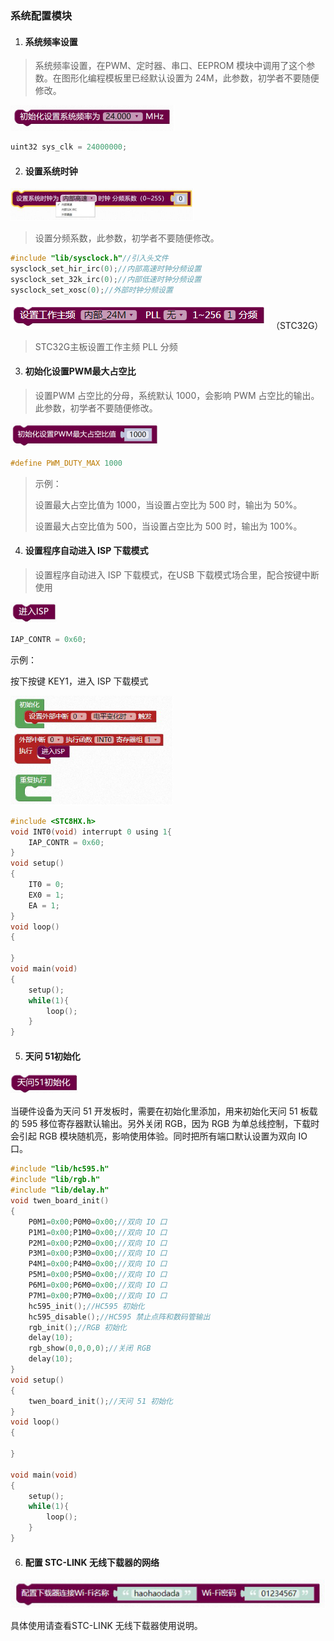 ### 系统配置模块<!-- {docsify-ignore} -->

 

1. #### 系统频率设置

> 系统频率设置，在PWM、定时器、串口、EEPROM 模块中调用了这个参数。在图形化编程模板里已经默认设置为 24M，此参数，初学者不要随便修改。


![img](系统配置.assets/wps1.png) 

```c
uint32 sys_clk = 24000000;	
```




2. #### 设置系统时钟


![img](系统配置.assets/wps2.png) 

> 设置分频系数，此参数，初学者不要随便修改。
>

```c
#include "lib/sysclock.h"//引入头文件
sysclock_set_hir_irc(0);//内部高速时钟分频设置
sysclock_set_32k_irc(0);//内部低速时钟分频设置
sysclock_set_xosc(0);//外部时钟分频设置
```

![image-20230427093058827](系统配置.assets/image-20230427093058827.png) （STC32G）

> STC32G主板设置工作主频 PLL 分频



3. #### 初始化设置PWM最大占空比

> 设置PWM 占空比的分母，系统默认 1000，会影响 PWM 占空比的输出。此参数，初学者不要随便修改。

![img](系统配置.assets/wps4.png) 

```c
#define PWM_DUTY_MAX 1000
```

> 示例：
>
> 设置最大占空比值为 1000，当设置占空比为 500 时，输出为 50%。
>
> 设置最大占空比值为 500，当设置占空比为 500 时，输出为 100%。

 

4. #### 设置程序自动进入 ISP 下载模式

> 设置程序自动进入 ISP 下载模式，在USB 下载模式场合里，配合按键中断使用

![img](系统配置.assets/wps6.png) 
```c
IAP_CONTR = 0x60;
```

示例：

按下按键 KEY1，进入 ISP 下载模式



![img](系统配置.assets/wps7.png) 



```c
#include <STC8HX.h>
void INT0(void) interrupt 0 using 1{
	IAP_CONTR = 0x60;
}
void setup()
{
    IT0 = 0;
    EX0 = 1;
    EA = 1;
}
void loop()
{
    
}
void main(void)
{
    setup();
    while(1){
    	loop();
	}
}

```

  

5. #### 天问 51初始化


![img](系统配置.assets/wps11.png) 

当硬件设备为天问 51 开发板时，需要在初始化里添加，用来初始化天问 51 板载的 595 移位寄存器默认输出。另外关闭 RGB，因为 RGB 为单总线控制，下载时会引起 RGB 模块随机亮，影响使用体验。同时把所有端口默认设置为双向 IO 口。

```c
#include "lib/hc595.h"
#include "lib/rgb.h"
#include "lib/delay.h"
void twen_board_init()
{
    P0M1=0x00;P0M0=0x00;//双向 IO 口
    P1M1=0x00;P1M0=0x00;//双向 IO 口
    P2M1=0x00;P2M0=0x00;//双向 IO 口
    P3M1=0x00;P3M0=0x00;//双向 IO 口
    P4M1=0x00;P4M0=0x00;//双向 IO 口
    P5M1=0x00;P5M0=0x00;//双向 IO 口
    P6M1=0x00;P6M0=0x00;//双向 IO 口
    P7M1=0x00;P7M0=0x00;//双向 IO 口
    hc595_init();//HC595 初始化
    hc595_disable();//HC595 禁止点阵和数码管输出
    rgb_init();//RGB 初始化
    delay(10);
    rgb_show(0,0,0,0);//关闭 RGB
    delay(10);
}
void setup()
{
	twen_board_init();//天问 51 初始化
}
void loop()
{
    
}

void main(void)
{
    setup();
    while(1){
        loop();
    }
}
```

 

6. ####  配置 STC-LINK 无线下载器的网络


![img](系统配置.assets/wps14.png) 

具体使用请查看STC-LINK 无线下载器使用说明。